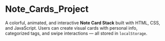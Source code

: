 # Note_Cards_Project
A colorful, animated, and interactive **Note Card Stack** built with HTML, CSS, and JavaScript. Users can create visual cards with personal info, categorized tags, and swipe interactions — all stored in `localStorage`.
